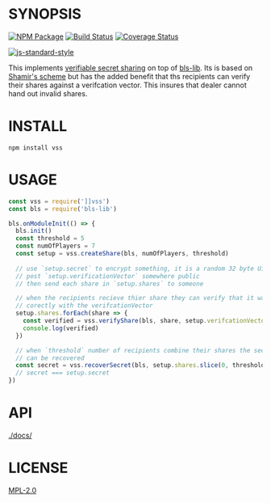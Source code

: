 # SYNOPSIS 
[![NPM Package](https://img.shields.io/npm/v/vss.svg?style=flat-square)](https://www.npmjs.org/package/vss)
[![Build Status](https://img.shields.io/travis/wanderer/vss.svg?branch=master&style=flat-square)](https://travis-ci.org/wanderer/vss)
[![Coverage Status](https://img.shields.io/coveralls/wanderer/vss.svg?style=flat-square)](https://coveralls.io/r/wanderer/vss)

[![js-standard-style](https://cdn.rawgit.com/feross/standard/master/badge.svg)](https://github.com/feross/standard)  

This implements [verifiable secret sharing](https://en.wikipedia.org/wiki/Verifiable_secret_sharing) on top of [bls-lib](https://github.com/wanderer/bls-lib/).
Its is based on [Shamir's scheme](https://en.wikipedia.org/wiki/Secret_sharing#Shamir.27s_scheme) but has the added benefit that ths recipients can verify their shares against a verifcation vector. 
This insures that dealer cannot hand out invalid shares.

# INSTALL
`npm install vss`

# USAGE

```javascript
const vss = require(']]vss')
const bls = require('bls-lib')

bls.onModuleInit(() => {
  bls.init()
  const threshold = 5
  const numOfPlayers = 7
  const setup = vss.createShare(bls, numOfPlayers, threshold)
  
  // use `setup.secret` to encrypt something, it is a random 32 byte Uint8Array
  // post `setup.verificationVector` somewhere public
  // then send each share in `setup.shares` to someone

  // when the recipients recieve thier share they can verify that it was created
  // corectly with the verifcationVector
  setup.shares.forEach(share => {
    const verified = vss.verifyShare(bls, share, setup.verifcationVector)
    console.log(verified)
  })

  // when `threshold` number of recipients combine their shares the secert key
  // can be recovered
  const secret = vss.recoverSecret(bls, setup.shares.slice(0, threshold))
  // secret === setup.secret
})
```

# API
[./docs/](./docs/index.md)

# LICENSE
[MPL-2.0](https://tldrlegal.com/license/mozilla-public-license-2.0-(mpl-2))
